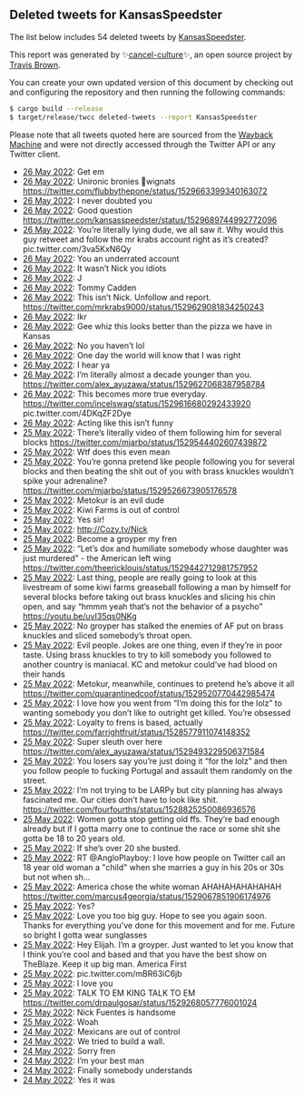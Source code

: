 ## Deleted tweets for KansasSpeedster

The list below includes 54 deleted tweets by
[KansasSpeedster](https://twitter.com/KansasSpeedster).



This report was generated by ✨[cancel-culture](https://github.com/travisbrown/cancel-culture)✨,
an open source project by [Travis Brown](https://twitter.com/travisbrown).

You can create your own updated version of this document by checking out and configuring the
repository and then running the following commands:

```bash
$ cargo build --release
$ target/release/twcc deleted-tweets --report KansasSpeedster
```

Please note that all tweets quoted here are sourced from the
[Wayback Machine](https://web.archive.org) and were not directly accessed through the Twitter API or
any Twitter client.

* [26 May 2022](https://web.archive.org/web/20220526061049/https://twitter.com/KansasSpeedster/status/1529706482299768834): Get em <!--1529706482299768834-->
* [26 May 2022](https://web.archive.org/web/20220526051544/https://twitter.com/KansasSpeedster/status/1529692522821427200): Unironic bronies 🤝wignats https://twitter.com/flubbythepone/status/1529663399340163072 <!--1529692522821427200-->
* [26 May 2022](https://web.archive.org/web/20220526051026/https://twitter.com/KansasSpeedster/status/1529691220636745729): I never doubted you <!--1529691220636745729-->
* [26 May 2022](https://web.archive.org/web/20220526050631/https://twitter.com/KansasSpeedster/status/1529690214742081536): Good question https://twitter.com/kansasspeedster/status/1529689744992772096 <!--1529690214742081536-->
* [26 May 2022](https://web.archive.org/web/20220526050901/https://twitter.com/KansasSpeedster/status/1529689744992772096): You’re literally lying dude, we all saw it. Why would this guy retweet and follow the mr krabs account right as it’s created? pic.twitter.com/3va5KxN6Qy <!--1529689744992772096-->
* [26 May 2022](https://web.archive.org/web/20220526045420/https://twitter.com/KansasSpeedster/status/1529687090597871618): You an underrated account <!--1529687090597871618-->
* [26 May 2022](https://web.archive.org/web/20220526045350/https://twitter.com/KansasSpeedster/status/1529686957726605312): It wasn’t Nick you idiots <!--1529686957726605312-->
* [26 May 2022](https://web.archive.org/web/20220526044647/https://twitter.com/KansasSpeedster/status/1529685344160993280): J <!--1529685344160993280-->
* [26 May 2022](https://web.archive.org/web/20220526031707/https://twitter.com/KansasSpeedster/status/1529662832752599040): Tommy Cadden <!--1529662832752599040-->
* [26 May 2022](https://web.archive.org/web/20220526024638/https://twitter.com/KansasSpeedster/status/1529655043917586432): This isn’t Nick. Unfollow and report. https://twitter.com/mrkrabs9000/status/1529629081834250243 <!--1529655043917586432-->
* [26 May 2022](https://web.archive.org/web/20220526013804/https://twitter.com/KansasSpeedster/status/1529637887825915905): Ikr <!--1529637887825915905-->
* [26 May 2022](https://web.archive.org/web/20220526011129/https://twitter.com/KansasSpeedster/status/1529631192668151808): Gee whiz this looks better than the pizza we have in Kansas <!--1529631192668151808-->
* [26 May 2022](https://web.archive.org/web/20220526010453/https://twitter.com/KansasSpeedster/status/1529629422596550657): No you haven’t lol <!--1529629422596550657-->
* [26 May 2022](https://web.archive.org/web/20220526005920/https://twitter.com/KansasSpeedster/status/1529628078552522754): One day the world will know that I was right <!--1529628078552522754-->
* [26 May 2022](https://web.archive.org/web/20220526005918/https://twitter.com/KansasSpeedster/status/1529628031555457024): I hear ya <!--1529628031555457024-->
* [26 May 2022](https://web.archive.org/web/20220526005716/https://twitter.com/KansasSpeedster/status/1529627619469275137): I’m literally almost a decade younger than you. https://twitter.com/alex_ayuzawa/status/1529627068387958784 <!--1529627619469275137-->
* [26 May 2022](https://web.archive.org/web/20220526004804/https://twitter.com/KansasSpeedster/status/1529625312367198208): This becomes more true everyday.  https://twitter.com/incelswag/status/1529616680292433920  pic.twitter.com/4DKqZF2Dye <!--1529625312367198208-->
* [26 May 2022](https://web.archive.org/web/20220526004638/https://twitter.com/KansasSpeedster/status/1529624904898838528): Acting like this isn’t funny <!--1529624904898838528-->
* [25 May 2022](https://web.archive.org/web/20220525202049/https://twitter.com/KansasSpeedster/status/1529557987232256007): There’s literally video of them following him for several blocks https://twitter.com/mjarbo/status/1529544402607439872 <!--1529557987232256007-->
* [25 May 2022](https://web.archive.org/web/20220525191620/https://twitter.com/KansasSpeedster/status/1529541719938813952): Wtf does this even mean <!--1529541719938813952-->
* [25 May 2022](https://web.archive.org/web/20220525191359/https://twitter.com/KansasSpeedster/status/1529541209743667206): You’re gonna pretend like people following you for several blocks and then beating the shit out of you with brass knuckles wouldn’t spike your adrenaline? https://twitter.com/mjarbo/status/1529526673905176578 <!--1529541209743667206-->
* [25 May 2022](https://web.archive.org/web/20220525190928/https://twitter.com/KansasSpeedster/status/1529540064312803329): Metokur is an evil dude <!--1529540064312803329-->
* [25 May 2022](https://web.archive.org/web/20220525185622/https://twitter.com/KansasSpeedster/status/1529535886995636224): Kiwi Farms is out of control <!--1529535886995636224-->
* [25 May 2022](https://web.archive.org/web/20220525183821/https://twitter.com/KansasSpeedster/status/1529532079096188929): Yes sir! <!--1529532079096188929-->
* [25 May 2022](https://web.archive.org/web/20220525183802/https://twitter.com/KansasSpeedster/status/1529532048192462848): http://Cozy.tv/Nick <!--1529532048192462848-->
* [25 May 2022](https://web.archive.org/web/20220525184609/https://twitter.com/KansasSpeedster/status/1529532013438459906): Become a groyper my fren <!--1529532013438459906-->
* [25 May 2022](https://web.archive.org/web/20220525183357/https://twitter.com/KansasSpeedster/status/1529531043342348288): “Let’s dox and humiliate somebody whose daughter was just murdered” - the American left wing https://twitter.com/theericklouis/status/1529442712981757952 <!--1529531043342348288-->
* [25 May 2022](https://web.archive.org/web/20220525183058/https://twitter.com/KansasSpeedster/status/1529530021404151808): Last thing, people are really going to look at this livestream of some kiwi farms greaseball following a man by himself for several blocks before taking out brass knuckles and slicing his chin open, and say “hmmm yeah that’s not the behavior of a psycho” https://youtu.be/uvI35qs0NKg <!--1529530021404151808-->
* [25 May 2022](https://web.archive.org/web/20220525182330/https://twitter.com/KansasSpeedster/status/1529528397059264514): No groyper has stalked the enemies of AF put on brass knuckles and sliced somebody’s throat open. <!--1529528397059264514-->
* [25 May 2022](https://web.archive.org/web/20220525211132/https://twitter.com/KansasSpeedster/status/1529526844202094593): Evil people. Jokes are one thing, even if they’re in poor taste. Using brass knuckles to try to kill somebody you followed to another country is maniacal. KC and metokur could’ve had blood on their hands <!--1529526844202094593-->
* [25 May 2022](https://web.archive.org/web/20220525181425/https://twitter.com/KansasSpeedster/status/1529526201974460417): Metokur, meanwhile, continues to pretend he’s above it all https://twitter.com/quarantinedcoof/status/1529520770442985474 <!--1529526201974460417-->
* [25 May 2022](https://web.archive.org/web/20220525211116/https://twitter.com/KansasSpeedster/status/1529525846377103361): I love how you went from “I’m doing this for the lolz” to wanting somebody you don’t like to outright get killed. You’re obsessed <!--1529525846377103361-->
* [25 May 2022](https://web.archive.org/web/20220525181215/https://twitter.com/KansasSpeedster/status/1529525480881278977): Loyalty to frens is based, actually https://twitter.com/farrightfruit/status/1528577911074148352 <!--1529525480881278977-->
* [25 May 2022](https://web.archive.org/web/20220525181110/https://twitter.com/KansasSpeedster/status/1529525246168121345): Super sleuth over here https://twitter.com/alex_ayuzawa/status/1529493229506371584 <!--1529525246168121345-->
* [25 May 2022](https://web.archive.org/web/20220525180647/https://twitter.com/KansasSpeedster/status/1529524090482180097): You losers say you’re just doing it “for the lolz” and then you follow people to fucking Portugal and assault them randomly on the street. <!--1529524090482180097-->
* [25 May 2022](https://web.archive.org/web/20220525204401/https://twitter.com/KansasSpeedster/status/1529489080240717824): I’m not trying to be LARPy but city planning has always fascinated me. Our cities don’t have to look like shit. https://twitter.com/fourfourths/status/1528825250086936576 <!--1529489080240717824-->
* [25 May 2022](https://web.archive.org/web/20220525152411/https://twitter.com/KansasSpeedster/status/1529483247712759810): Women gotta stop getting old ffs. They’re bad enough already but if I gotta marry one to continue the race or some shit she gotta be 18 to 20 years old. <!--1529483247712759810-->
* [25 May 2022](https://web.archive.org/web/20220525203640/https://twitter.com/KansasSpeedster/status/1529482436886810624): If she’s over 20 she busted. <!--1529482436886810624-->
* [25 May 2022](https://web.archive.org/web/20220525151418/https://twitter.com/KansasSpeedster/status/1529480988354568193): RT @AngloPlayboy: I love how people on Twitter call an 18 year old woman a "child" when she marries a guy in his 20s or 30s but not when sh… <!--1529480988354568193-->
* [25 May 2022](https://web.archive.org/web/20220525150735/https://twitter.com/KansasSpeedster/status/1529479204378746881): America chose the white woman AHAHAHAHAHAHAH https://twitter.com/marcus4georgia/status/1529067851906174976 <!--1529479204378746881-->
* [25 May 2022](https://web.archive.org/web/20220525122516/https://twitter.com/KansasSpeedster/status/1529437909828485121): Yes? <!--1529437909828485121-->
* [25 May 2022](https://web.archive.org/web/20220525121959/https://twitter.com/KansasSpeedster/status/1529436868806311938): Love you too big guy. Hope to see you again soon. Thanks for everything you’ve done for this movement and for me.   Future so bright I gotta wear sunglasses <!--1529436868806311938-->
* [25 May 2022](https://web.archive.org/web/20220525045350/https://twitter.com/KansasSpeedster/status/1529312383050686464): Hey Elijah. I’m a groyper. Just wanted to let you know that I think you’re cool and based and that you have the best show on TheBlaze. Keep it up big man. America First <!--1529312383050686464-->
* [25 May 2022](https://web.archive.org/web/20220525040042/https://twitter.com/KansasSpeedster/status/1529311340736692224): pic.twitter.com/mBR63iC6jb <!--1529311340736692224-->
* [25 May 2022](https://web.archive.org/web/20220525022232/https://twitter.com/KansasSpeedster/status/1529286689125982212): I love you <!--1529286689125982212-->
* [25 May 2022](https://web.archive.org/web/20220525022007/https://twitter.com/KansasSpeedster/status/1529286075499352069): TALK TO EM KING TALK TO EM https://twitter.com/drpaulgosar/status/1529268057776001024 <!--1529286075499352069-->
* [25 May 2022](https://web.archive.org/web/20220525020458/https://twitter.com/KansasSpeedster/status/1529282048350949376): Nick Fuentes is handsome <!--1529282048350949376-->
* [25 May 2022](https://web.archive.org/web/20220525011403/https://twitter.com/KansasSpeedster/status/1529269326959853569): Woah <!--1529269326959853569-->
* [24 May 2022](https://web.archive.org/web/20220524221558/https://twitter.com/KansasSpeedster/status/1529224576848527361): Mexicans are out of control <!--1529224576848527361-->
* [24 May 2022](https://web.archive.org/web/20220524221424/https://twitter.com/KansasSpeedster/status/1529224141462814720): We tried to build a wall. <!--1529224141462814720-->
* [24 May 2022](https://web.archive.org/web/20220524221128/https://twitter.com/KansasSpeedster/status/1529223533171052544): Sorry fren <!--1529223533171052544-->
* [24 May 2022](https://web.archive.org/web/20220524211959/https://twitter.com/KansasSpeedster/status/1529210520787595264): I’m your best man <!--1529210520787595264-->
* [24 May 2022](https://web.archive.org/web/20220524170516/https://twitter.com/KansasSpeedster/status/1529146281880432641): Finally somebody understands <!--1529146281880432641-->
* [24 May 2022](https://web.archive.org/web/20220524170528/https://twitter.com/KansasSpeedster/status/1529145871140528128): Yes it was <!--1529145871140528128-->
